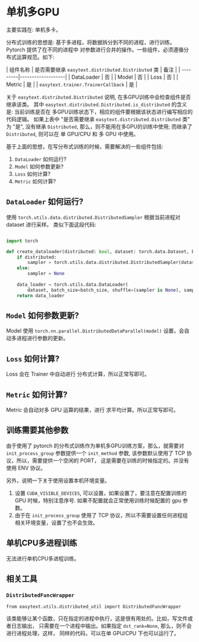 # 单机多GPU

主要实践在: 单机多卡。

分布式训练的思想是: 基于多进程，将数据拆分到不同的进程，进行训练。Pytorch 提供了在不同的进程中
对参数进行合并的操作。一些组件，必须遵循分布式运算规范。如下:

| 组件名称  | 是否需要继承 `easytext.distributed.Distributed` 类 | 备注 |
| ---------|-------------------|
| DataLoader | 否 |
| Model | 否 |
| Loss | 否 |
| Metric | 是 |
| `easytext.trainer.TrainerCallback` | 是 |

关于 `easytext.distributed.Distributed` 说明, 在多GPU训练中会检查组件是否继承该类。
其中 `easytext.distributed.Distributed.is_distributed` 的含义是: 当前训练是否在
多GPU训练状态下，相应的组件要根据该状态进行编写相应的代码逻辑。
如果上表中 "是否需要继承 `easytext.distributed.Distributed` 类" 为 "是",
没有继承 `Distributed`, 那么，则不能用在多GPU的训练中使用; 而继承了 `Distributed`,
则可以在 单 GPU/CPU 和 多 GPU 中使用。


基于上面的思想，在写分布式训练的时候，需要解决的一些组件包括:

1. `DataLoader` 如何运行?
2. `Model` 如何参数更新?
3. `Loss` 如何计算?
4. `Metric` 如何计算?

##  `DataLoader` 如何运行?

使用 `torch.utils.data.distributed.DistributedSampler` 根据当前进程对 dataset 进行采样。
类似下面这段代码:

```python

import torch

def create_dataloader(distributed: bool, dataset: torch.data.Dataset, batch_size: int):
    if distributed:
        sampler = torch.utils.data.distributed.DistributedSampler(dataset)
    else:
        sampler = None
    
    data_loader = torch.utils.data.DataLoader(
        dataset, batch_size=batch_size, shuffle=(sampler is None), sampler=sampler)
    return data_loader
```


##  `Model` 如何参数更新?
Model 使用 `torch.nn.parallel.DistributedDataParallel(model)` 设置，会自动多进程进行参数的更新。

##  `Loss` 如何计算?
Loss 会在 Trainer 中自动进行 分布式计算，所以正常写即可。

##  `Metric` 如何计算?

Metric 会自动对多 GPU 运算的结果，进行 求平均计算。所以正常写即可。

## 训练需要其他参数

由于使用了 pytorch 的分布式训练作为单机多GPU训练方案，那么，就需要对 `init_process_group` 
参数提供一个 `init_method` 参数, 该参数默认使用了 TCP 协议，所以，需要提供一个空闲的 PORT，
这是需要在训练的时候指定的。并没有使用 ENV 协议。

另外，说明一下关于使用设置本机环境变量。

1. 设置 `CUDA_VISIBLE_DEVICES`, 可以设置，如果设置了，要注意在配置训练的 GPU 时候，特别注意序号. 如果不配置就会正常使用训练时候配置的 gpu 参数。
2. 由于在 `init_process_group` 使用了 TCP 协议，所以不需要设置任何进程组相关环境变量，设置了也不会生效。

## 单机CPU多进程训练
无法进行单机CPU多进程训练。

## 相关工具

### `DistributedFuncWrapper`

`from easytext.utils.distributed_util import DistributedFuncWrapper`

该类能够让某个函数，只在指定的进程中执行，这是很有用处的。比如，写文件或者日志输出，
只需要在一个进程中输出。如果指定 `dst_rank=None`, 那么，则不会进行进程处理，这样，
同样的代码，可以在单 GPU/CPU 下也可以运行了。
